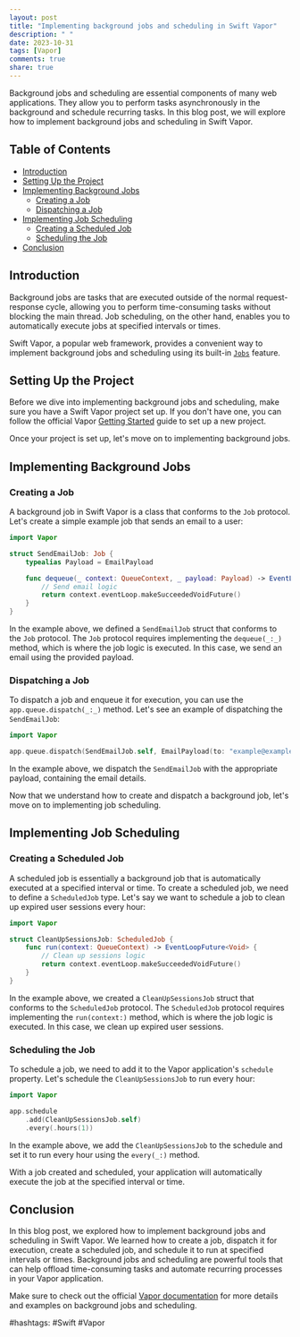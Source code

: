 ```yaml
---
layout: post
title: "Implementing background jobs and scheduling in Swift Vapor"
description: " "
date: 2023-10-31
tags: [Vapor]
comments: true
share: true
---
```


Background jobs and scheduling are essential components of many web applications. They allow you to perform tasks asynchronously in the background and schedule recurring tasks. In this blog post, we will explore how to implement background jobs and scheduling in Swift Vapor.

## Table of Contents ##
- [Introduction](#introduction)
- [Setting Up the Project](#setting-up-the-project)
- [Implementing Background Jobs](#implementing-background-jobs)
  - [Creating a Job](#creating-a-job)
  - [Dispatching a Job](#dispatching-a-job)
- [Implementing Job Scheduling](#implementing-job-scheduling)
  - [Creating a Scheduled Job](#creating-a-scheduled-job)
  - [Scheduling the Job](#scheduling-the-job)
- [Conclusion](#conclusion)

## Introduction ##

Background jobs are tasks that are executed outside of the normal request-response cycle, allowing you to perform time-consuming tasks without blocking the main thread. Job scheduling, on the other hand, enables you to automatically execute jobs at specified intervals or times.

Swift Vapor, a popular web framework, provides a convenient way to implement background jobs and scheduling using its built-in [`Jobs`](https://docs.vapor.codes/4.0/jobs/) feature.

## Setting Up the Project ##

Before we dive into implementing background jobs and scheduling, make sure you have a Swift Vapor project set up. If you don't have one, you can follow the official Vapor [Getting Started](https://docs.vapor.codes/4.0/) guide to set up a new project.

Once your project is set up, let's move on to implementing background jobs.

## Implementing Background Jobs ##

### Creating a Job ###

A background job in Swift Vapor is a class that conforms to the `Job` protocol. Let's create a simple example job that sends an email to a user:

```swift
import Vapor

struct SendEmailJob: Job {
    typealias Payload = EmailPayload

    func dequeue(_ context: QueueContext, _ payload: Payload) -> EventLoopFuture<Void> {
        // Send email logic
        return context.eventLoop.makeSucceededVoidFuture()
    }
}
```

In the example above, we defined a `SendEmailJob` struct that conforms to the `Job` protocol. The `Job` protocol requires implementing the `dequeue(_:_)` method, which is where the job logic is executed. In this case, we send an email using the provided payload.

### Dispatching a Job ###

To dispatch a job and enqueue it for execution, you can use the `app.queue.dispatch(_:_)` method. Let's see an example of dispatching the `SendEmailJob`:

```swift
import Vapor

app.queue.dispatch(SendEmailJob.self, EmailPayload(to: "example@example.com", subject: "Hello", body: "Hello, World!"))
```

In the example above, we dispatch the `SendEmailJob` with the appropriate payload, containing the email details.

Now that we understand how to create and dispatch a background job, let's move on to implementing job scheduling.

## Implementing Job Scheduling ##

### Creating a Scheduled Job ###

A scheduled job is essentially a background job that is automatically executed at a specified interval or time. To create a scheduled job, we need to define a `ScheduledJob` type. Let's say we want to schedule a job to clean up expired user sessions every hour:

```swift
import Vapor

struct CleanUpSessionsJob: ScheduledJob {
    func run(context: QueueContext) -> EventLoopFuture<Void> {
        // Clean up sessions logic
        return context.eventLoop.makeSucceededVoidFuture()
    }
}
```

In the example above, we created a `CleanUpSessionsJob` struct that conforms to the `ScheduledJob` protocol. The `ScheduledJob` protocol requires implementing the `run(context:)` method, which is where the job logic is executed. In this case, we clean up expired user sessions.

### Scheduling the Job ###

To schedule a job, we need to add it to the Vapor application's `schedule` property. Let's schedule the `CleanUpSessionsJob` to run every hour:

```swift
import Vapor

app.schedule
    .add(CleanUpSessionsJob.self)
    .every(.hours(1))
```

In the example above, we add the `CleanUpSessionsJob` to the schedule and set it to run every hour using the `every(_:)` method.

With a job created and scheduled, your application will automatically execute the job at the specified interval or time.

## Conclusion ##

In this blog post, we explored how to implement background jobs and scheduling in Swift Vapor. We learned how to create a job, dispatch it for execution, create a scheduled job, and schedule it to run at specified intervals or times. Background jobs and scheduling are powerful tools that can help offload time-consuming tasks and automate recurring processes in your Vapor application.

Make sure to check out the official [Vapor documentation](https://docs.vapor.codes/4.0/jobs/) for more details and examples on background jobs and scheduling.

#hashtags: #Swift #Vapor